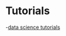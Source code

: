 # Tutorials
-[data science tutorials](https://github.com/balapriyac/data-science-tutorials/tree/main)
